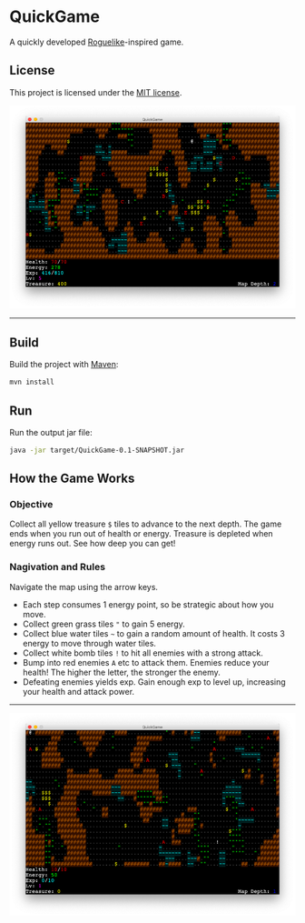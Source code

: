 # QuickGame
A quickly developed [Roguelike](https://en.wikipedia.org/wiki/Roguelike)-inspired game.

## License
This project is licensed under the [MIT license](LICENSE.txt).

![Level 5](https://github.com/aaroncarsonart/QuickGame/blob/master/screenshots/level5.png?raw=true "Level 5")

--------------------------------------------------------------------------------------

## Build
Build the project with [Maven](https://maven.apache.org/):

```bash
mvn install
```

## Run
Run the output jar file:

```bash
java -jar target/QuickGame-0.1-SNAPSHOT.jar
```

## How the Game Works

### Objective
Collect all yellow treasure `$` tiles to advance to the next depth. The game ends
when you run out of health or energy.  Treasure is depleted when energy runs out.
See how deep you can get!

### Nagivation and Rules
Navigate the map using the arrow keys.
- Each step consumes 1 energy point, so be strategic about how you move.
- Collect green grass tiles `"` to gain 5 energy.
- Collect blue water tiles `~` to gain a random amount of health. It costs 3 energy to
  move through water tiles.
- Collect white bomb tiles `!` to hit all enemies with a strong attack.
- Bump into red enemies `A` etc to attack them.  Enemies reduce your health!  The higher
  the letter, the stronger the enemy.
- Defeating enemies yields exp.  Gain enough exp to level up, increasing your health
  and attack power.

--------------------------------------------------------------------------------------

![Level 1](https://github.com/aaroncarsonart/QuickGame/blob/master/screenshots/level1.png?raw=true "Level 1")
